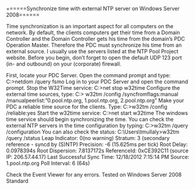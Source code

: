 ======Synchronize time with external NTP server on Windows Server 2008======

Time synchronization is an important aspect for all computers on the network. By default, the clients computers get their time from a Domain Controller and the Domain Controller gets his time from the domain’s PDC Operation Master. Therefore the PDC must synchronize his time from an external source. I usually use the servers listed at the NTP Pool Project website. Before you begin, don’t forget to open the default UDP 123 port (in- and outbound) on your (corporate) firewall.

First, locate your PDC Server. Open the command prompt and type: 
  C:\>netdom /query fsmo
Log in to your PDC Server and open the command prompt.
Stop the W32Time service: 
  C:\>net stop w32time
Configure the external time sources, type: 
  C:\> w32tm /config /syncfromflags:manual /manualpeerlist:”0.pool.ntp.org, 1.pool.ntp.org, 2.pool.ntp.org”
Make your PDC a reliable time source for the clients. Type: 
  C:\>w32tm /config /reliable:yes
Start the w32time service: 
  C:\>net start w32time
The windows time service should begin synchronizing the time. You can check the external NTP servers in the time configuration by typing: 
  C:\>w32tm /query /configuration
You can also check the status:
  C:\Users\tmullaly>w32tm /query /status
  Leap Indicator: 0(no warning)
  Stratum: 3 (secondary reference - syncd by (S)NTP)
  Precision: -6 (15.625ms per tick)
  Root Delay: 0.0978394s
  Root Dispersion: 7.8137172s
  ReferenceId: 0xCE392C11 (source IP:  206.57.44.17)
  Last Successful Sync Time: 12/18/2012 7:15:14 PM
  Source: 1.pool.ntp.org
  Poll Interval: 6 (64s)

Check the Event Viewer for any errors.
Tested on Windows Server 2008 Standard

